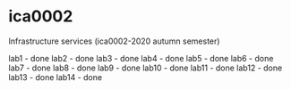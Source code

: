 # ica0002

Infrastructure services (ica0002-2020 autumn semester)

lab1 - done
lab2 - done
lab3 - done
lab4 - done
lab5 - done
lab6 - done
lab7 - done
lab8 - done
lab9 - done
lab10 - done
lab11 - done
lab12 - done
lab13 - done
lab14 - done
